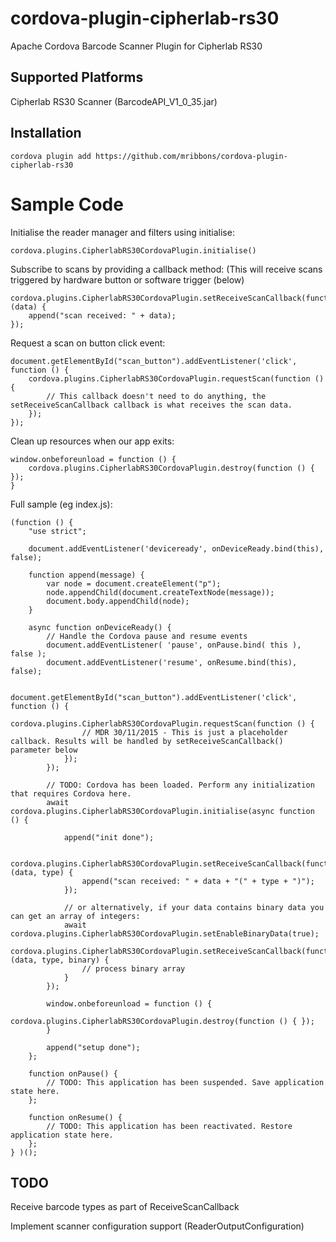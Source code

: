 # cordova-plugin-cipherlab-rs30
Apache Cordova Barcode Scanner Plugin for Cipherlab RS30

## Supported Platforms
Cipherlab RS30 Scanner
(BarcodeAPI_V1_0_35.jar)

## Installation

```
cordova plugin add https://github.com/mribbons/cordova-plugin-cipherlab-rs30
```

# Sample Code

Initialise the reader manager and filters using initialise:

```
cordova.plugins.CipherlabRS30CordovaPlugin.initialise()
```

Subscribe to scans by providing a callback method:
(This will receive scans triggered by hardware button or software trigger (below)
```
cordova.plugins.CipherlabRS30CordovaPlugin.setReceiveScanCallback(function (data) {
    append("scan received: " + data);
});
```

Request a scan on button click event:
```
document.getElementById("scan_button").addEventListener('click', function () {
	cordova.plugins.CipherlabRS30CordovaPlugin.requestScan(function () {
		// This callback doesn't need to do anything, the setReceiveScanCallback callback is what receives the scan data.
	});
});
```

Clean up resources when our app exits:
```
window.onbeforeunload = function () {
	cordova.plugins.CipherlabRS30CordovaPlugin.destroy(function () { });
}
```

Full sample (eg index.js):
```
(function () {
    "use strict";

    document.addEventListener('deviceready', onDeviceReady.bind(this), false);

    function append(message) {
        var node = document.createElement("p");
        node.appendChild(document.createTextNode(message));
        document.body.appendChild(node);
    }

    async function onDeviceReady() {
        // Handle the Cordova pause and resume events
        document.addEventListener( 'pause', onPause.bind( this ), false );
        document.addEventListener('resume', onResume.bind(this), false);

        document.getElementById("scan_button").addEventListener('click', function () {
            cordova.plugins.CipherlabRS30CordovaPlugin.requestScan(function () {
                // MDR 30/11/2015 - This is just a placeholder callback. Results will be handled by setReceiveScanCallback() parameter below
            });
        });
        
        // TODO: Cordova has been loaded. Perform any initialization that requires Cordova here.
        await cordova.plugins.CipherlabRS30CordovaPlugin.initialise(async function () {

            append("init done");
            
            cordova.plugins.CipherlabRS30CordovaPlugin.setReceiveScanCallback(function (data, type) {
                append("scan received: " + data + "(" + type + ")");
            });

            // or alternatively, if your data contains binary data you can get an array of integers:
            await cordova.plugins.CipherlabRS30CordovaPlugin.setEnableBinaryData(true);
            cordova.plugins.CipherlabRS30CordovaPlugin.setReceiveScanCallback(function (data, type, binary) { 
                // process binary array
            }
        });

        window.onbeforeunload = function () {
            cordova.plugins.CipherlabRS30CordovaPlugin.destroy(function () { });
        }

        append("setup done");
    };

    function onPause() {
        // TODO: This application has been suspended. Save application state here.
    };

    function onResume() {
        // TODO: This application has been reactivated. Restore application state here.
    };
} )();
```

## TODO

Receive barcode types as part of ReceiveScanCallback

Implement scanner configuration support (ReaderOutputConfiguration)
